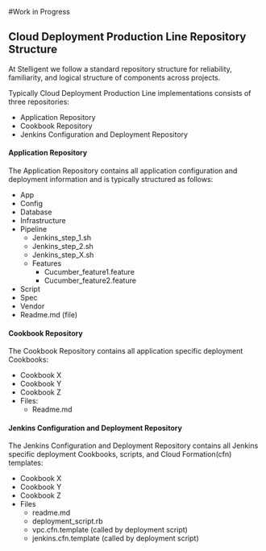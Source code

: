 #Work in Progress

## Cloud Deployment Production Line Repository Structure

At Stelligent we follow a standard repository structure for reliability, familiarity, and logical structure of components across projects.  

Typically Cloud Deployment Production Line implementations consists of three repositories:
* Application Repository
* Cookbook Repository
* Jenkins Configuration and Deployment Repository

#### Application Repository
The Application Repository contains all application configuration and deployment information and is typically structured as follows:
* App
* Config
* Database
* Infrastructure
* Pipeline
  * Jenkins_step_1.sh
  * Jenkins_step_2.sh
  * Jenkins_step_X.sh
  * Features
    * Cucumber_feature1.feature
    * Cucumber_feature2.feature
* Script
* Spec
* Vendor
* Readme.md (file)

#### Cookbook Repository
The Cookbook Repository contains all application specific deployment Cookbooks:
* Cookbook X
* Cookbook Y
* Cookbook Z
* Files:
  * Readme.md

#### Jenkins Configuration and Deployment Repository
The Jenkins Configuration and Deployment Repository contains all Jenkins specific deployment Cookbooks, scripts, and Cloud Formation(cfn) templates:
* Cookbook X
* Cookbook Y
* Cookbook Z
* Files
  * readme.md
  * deployment_script.rb
  * vpc.cfn.template (called by deployment script)
  * jenkins.cfn.template (called by deployment script)
